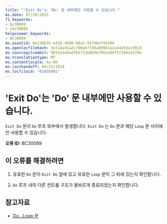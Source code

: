 ```yaml
---
title: "'Exit Do'는 'Do' 문 내부에만 사용할 수 있습니다."
ms.date: 07/20/2015
f1_keywords:
- bc30089
- vbc30089
helpviewer_keywords:
- BC30089
ms.assetid: 0e1d0b35-e42b-4b90-b8a2-91fd6ef44f06
ms.openlocfilehash: 3e7a3ad1a2c700a677d6a899b1a2a44d53ac0918
ms.sourcegitcommit: 9b552addadfb57fab0b9e7852ed4f1f1b8a42f8e
ms.translationtype: MT
ms.contentlocale: ko-KR
ms.lasthandoff: 04/23/2019
ms.locfileid: "61935891"
---
```

# <a name="exit-do-can-only-appear-inside-a-do-statement"></a>'Exit Do'는 'Do' 문 내부에만 사용할 수 있습니다.
`Exit Do` 문이 `Do` 루프 외부에서 발생합니다. `Exit Do` 는 `Do` 문과 해당 `Loop` 문 사이에만 사용할 수 있습니다.  
  
 **오류 ID:** BC30089  
  
## <a name="to-correct-this-error"></a>이 오류를 해결하려면  
  
1. 유효한 `Do` 문이 `Exit Do` 앞에 있고 유효한 `Loop` 문이 그 뒤에 있는지 확인합니다.  
  
2. `Do` 루프 내의 다른 컨트롤 구조가 올바르게 종료되었는지 확인합니다.  
  
## <a name="see-also"></a>참고자료

- [Do...Loop 문](../../visual-basic/language-reference/statements/do-loop-statement.md)
